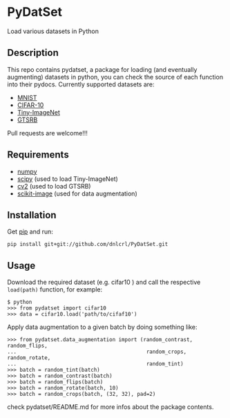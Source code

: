 # PyDatSet

Load various datasets in Python

## Description 

This repo contains pydatset, a package for loading (and eventually augmenting) datasets in python, you can check the source of each function into their pydocs. Currently supported datasets are:
 
 - [MNIST](http://yann.lecun.com/exdb/mnist/)
 - [CIFAR-10](https://www.cs.toronto.edu/~kriz/cifar.html)
 - [Tiny-ImageNet](http://cs231n.stanford.edu/project.html) 
 - [GTSRB](http://benchmark.ini.rub.de/?section=gtsrb&subsection=news)

Pull requests are welcome!!!

## Requirements

- [numpy](www.numpy.org/)
- [scipy](www.scipy.org/) (used to load Tiny-ImageNet)
- [cv2](opencv.org/) (used to load GTSRB)
- [scikit-image](scikit-image.org/) (used for data augmentation)

## Installation

Get [pip](https://pypi.python.org/pypi/pip) and run:

	pip install git+git://github.com/dnlcrl/PyDatSet.git
	

## Usage

Download the required dataset (e.g. cifar10 ) and call the respective `load(path)` function, for example:

	$ python
	>>> from pydatset import cifar10
	>>> data = cifar10.load('path/to/cifaf10')

Apply data augmentation to a given batch by doing something like:

	>>> from pydatset.data_augmentation import (random_contrast, random_flips,
	...                                          random_crops, random_rotate,
	...                                          random_tint)
	>>> batch = random_tint(batch)
	>>> batch = random_contrast(batch)
	>>> batch = random_flips(batch)
	>>> batch = random_rotate(batch, 10)
	>>> batch = random_crops(batch, (32, 32), pad=2)
	

check pydatset/README.md for more infos about the package contents.

